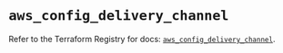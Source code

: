 # `aws_config_delivery_channel`

Refer to the Terraform Registry for docs: [`aws_config_delivery_channel`](https://registry.terraform.io/providers/hashicorp/aws/5.89.0/docs/resources/config_delivery_channel).
